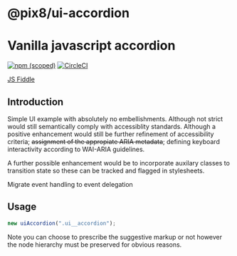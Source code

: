 # @pix8/ui-accordion

# Vanilla javascript accordion

[![npm (scoped)](https://img.shields.io/npm/v/@pix8/ui-accordion.svg)](https://www.npmjs.com/package/@pix8/ui-accordion)
[![CircleCI](https://circleci.com/bb/pix8/npm.ui-accordion.svg?style=svg&circle-token=1087e02408bd932a6ad3430268cc484bd6735ba5)](https://circleci.com/bb/pix8/npm.ui-accordion)

[JS Fiddle](https://jsfiddle.net/jonathanbrincat/c1h6487k/171/)

## Introduction
Simple UI example with absolutely no embellishments. Although not strict would still semantically comply with accessiblity standards. Although a positive enhancement would still be further refinement of accessibility criteria; ~~assignment of the appropiate ARIA metadata~~; defining keyboard interactivity according to WAI-ARIA guidelines.

A further possible enhancement would be to incorporate auxilary classes to transition state so these can be tracked and flagged in stylesheets.

Migrate event handling to event delegation

## Usage

```javascript
new uiAccordion(".ui__accordion");
```

Note you can choose to prescribe the suggestive markup or not however the node hierarchy must be preserved for obvious reasons.
